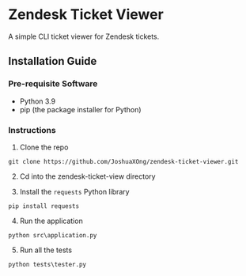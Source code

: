 # Zendesk Ticket Viewer
A simple CLI ticket viewer for Zendesk tickets.

## Installation Guide

### Pre-requisite Software
- Python 3.9
- pip (the package installer for Python)

### Instructions
1. Clone the repo

```git clone https://github.com/JoshuaXOng/zendesk-ticket-viewer.git```

2. Cd into the zendesk-ticket-view directory

3. Install the ```requests``` Python library

```pip install requests```

4. Run the application

```python src\application.py```

5. Run all the tests

```python tests\tester.py```

